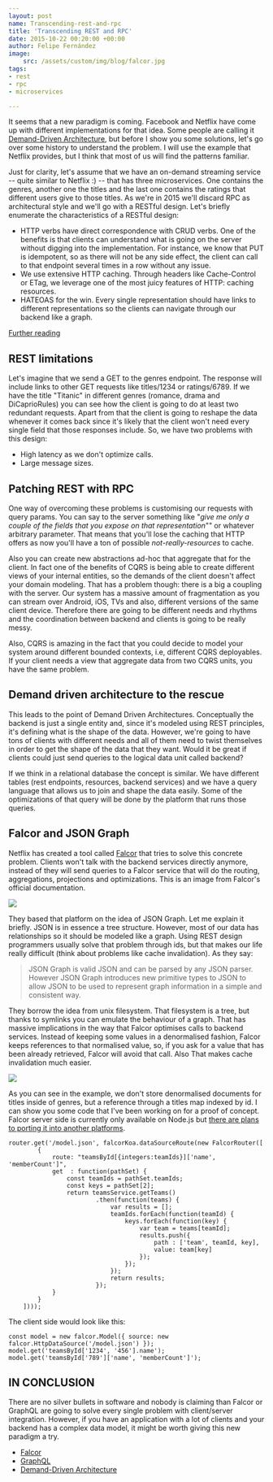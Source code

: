 ```yaml
---
layout: post
name: Transcending-rest-and-rpc
title: 'Transcending REST and RPC'
date: 2015-10-22 00:20:00 +00:00
author: Felipe Fernández
image:
    src: /assets/custom/img/blog/falcor.jpg
tags:
- rest
- rpc
- microservices

---
```

It seems that a new paradigm is coming. Facebook and Netflix have come up with different implementations for that idea. Some people are calling it [Demand-Driven Architecture](http://www.infoq.com/presentations/domain-driven-architecture), but before I show you some solutions, let's go over some history to understand the problem. I will use the example that Netflix provides, but I think that most of us will find the patterns familiar.

Just for clarity, let's assume that we have an on-demand streaming service -- quite similar to Netflix :) -- that has three microservices. One contains the genres, another one the titles and the last one contains the ratings that different users give to those titles. As we're in 2015 we'll discard RPC as architectural style and we'll go with a RESTful design. Let's briefly enumerate the characteristics of a RESTful design:

* HTTP verbs have direct correspondence with CRUD verbs. One of the benefits is that clients can understand what is going on the server without digging into the implementation. For instance, we know that PUT is idempotent, so as there will not be any side effect, the client can call to that endpoint several times in a row without any issue.
* We use extensive HTTP caching. Through headers like Cache-Control or ETag, we leverage one of the most juicy features of HTTP: caching resources.
* HATEOAS for the win. Every single representation should have links to different representations so the clients can navigate through our backend like a graph.

[Further reading](http://www.restapitutorial.com/)

## REST limitations

Let's imagine that we send a GET to the genres endpoint. The response will include links to other GET requests like titles/1234 or ratings/6789. If we have the title "Titanic" in different genres (romance, drama and DiCaprioRules) you can see how the client is going to do at least two redundant requests. Apart from that the client is going to reshape the data whenever it comes back since it's likely that the client won't need every single field that those responses include. So, we have two problems with this design:

* High latency as we don't optimize calls.
* Large message sizes.

## Patching REST with RPC

One way of overcoming these problems is customising our requests with query params. You can say to the server something like "*give me only a couple of the fields that you expose on that representation*"" or whatever arbitrary parameter. That means that you'll lose the caching that HTTP offers as now you'll have a ton of possible _not-really-resources_ to cache.

Also you can create new abstractions ad-hoc that aggregate that for the client. In fact one of the benefits of CQRS is being able to create different views of your internal entities, so the demands of the client doesn't affect your domain modeling. That has a problem though: there is a big a coupling with the server. Our system has a massive amount of fragmentation as you can stream over Android, iOS, TVs and also, different versions of the same client device. Therefore there are going to be different needs and rhythms and the coordination between backend and clients is going to be really messy.

Also, CQRS is amazing in the fact that you could decide to model your system around different bounded contexts, i.e, different CQRS deployables. If your client needs a view that aggregate data from two CQRS units, you have the same problem.

## Demand driven architecture to the rescue

This leads to the point of Demand Driven Architectures. Conceptually the backend is just a single entity and, since it's modeled using REST principles, it's defining what is the shape of the data. However, we're going to have tons of clients with different needs and all of them need to twist themselves in order to get the shape of the data that they want. Would it be great if clients could just send queries to the logical data unit called backend?

If we think in a relational database the concept is similar. We have different tables (rest endpoints, resources, backend services) and we have a query language that allows us to join and shape the data easily. Some of the optimizations of that query will be done by the platform that runs those queries.

## Falcor and JSON Graph

Netflix has created a tool called [Falcor](http://netflix.github.io/falcor) that tries to solve this concrete problem. Clients won't talk with the backend services directly anymore, instead of they will send queries to a Falcor service that will do the routing, aggregations, projections and optimizations. This is an image from Falcor's official documentation.

<img src="{{ site.baseurl }}/assets/custom/img/blog/falcor-network-diagram.png" class="img-fluid" />

They based that platform on the idea of JSON Graph. Let me explain it briefly. JSON is in essence a tree structure. However, most of our data has relationships so it should be modeled like a graph. Using REST design programmers usually solve that problem through ids, but that makes our life really difficult (think about problems like cache invalidation). As they say:

> JSON Graph is valid JSON and can be parsed by any JSON parser. However JSON Graph introduces new primitive types to JSON to allow JSON to be used to represent graph information in a simple and consistent way.

They borrow the idea from unix filesystem. That filesystem is a tree, but thanks to symlinks you can emulate the behaviour of a graph. That has massive implications in the way that Falcor optimises calls to backend services. Instead of keeping some values in a denormalised fashion, Falcor keeps references to that normalised value, so, if you ask for a value that has been already retrieved, Falcor will avoid that call. Also That makes cache invalidation much easier.

<img src="{{ site.baseurl }}/assets/custom/img/blog/falcor-services-diagram.png" class="img-fluid" />

As you can see in the example, we don't store denormalised documents for titles inside of genres, but a reference through a titles map indexed by id.
I can show you some code that I've been working on for a proof of concept. Falcor server side is currently only available on Node.js but [there are plans to porting it into another platforms](https://twitter.com/falcorjs/status/575657256475189248).

```
router.get('/model.json', falcorKoa.dataSourceRoute(new FalcorRouter([
		{
			route: "teamsById[{integers:teamIds}]['name', 'memberCount']",
			get  : function(pathSet) {
				const teamIds = pathSet.teamIds;
				const keys = pathSet[2];
				return teamsService.getTeams()
						.then(function(teams) {
							var results = [];
							teamIds.forEach(function(teamId) {
								keys.forEach(function(key) {
									var team = teams[teamId];
									results.push({
										path : ['team', teamId, key],
										value: team[key]
									});
								});
							});
							return results;
						});
			}
		}
	])));

```

The client side would look like this:

```
const model = new falcor.Model({ source: new falcor.HttpDataSource('/model.json') });
model.get('teamsById['1234', '456'].name');
model.get('teamsById['789']['name', 'memberCount']');
```

## IN CONCLUSION

There are no silver bullets in software and nobody is claiming than Falcor or GraphQL are going to solve every single problem with client/server integration. However, if you have an application with a lot of clients and your backend has a complex data model, it might be worth giving this new paradigm a try.

* [Falcor](http://netflix.github.io/falcor)
* [GraphQL](https://facebook.github.io/react/blog/2015/05/01/graphql-introduction.html)
* [Demand-Driven Architecture](http://www.infoq.com/presentations/domain-driven-architecture)
